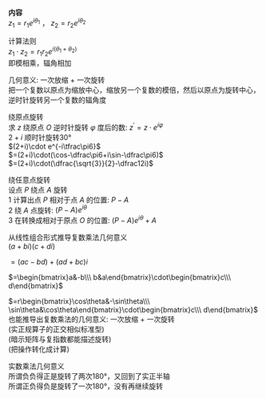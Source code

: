 **内容**  
$z_1=r_1e^{i\theta_1}$ ， $z_2=r_2e^{i\theta_2}$  
  
计算法则  
$z_1\cdot z_2=r_1r_2e^{i(\theta_1+\theta_2)}$  
即模相乘，辐角相加  
  
几何意义: 一次放缩 $+$ 一次旋转  
把一个复数以原点为缩放中心，缩放另一个复数的模倍，然后以原点为旋转中心，逆时针旋转另一个复数的辐角度  
  
绕原点旋转  
求 $z$ 绕原点 $O$ 逆时针旋转 $\varphi$ 度后的数: $z^\prime=z\cdot e^{i\varphi}$  
$2+i$ 顺时针旋转30°  
$(2+i)\cdot e^{-i\tfrac\pi6}$  
$=(2+i)\cdot(\cos-\dfrac\pi6+i\sin-\dfrac\pi6)$  
$=(2+i)\cdot(\dfrac{\sqrt{3}}{2}-\dfrac12i)$  
  
绕任意点旋转  
设点 $P$ 绕点 $A$ 旋转  
1 计算出点 $P$ 相对于点 $A$ 的位置: $P-A$  
2 绕 $A$ 点旋转: $(P-A)e^{i\theta}$  
3 在转换成相对于原点 $O$ 的位置: $(P-A)e^{i\theta}+A$  
  
从线性组合形式推导复数乘法几何意义  
$(a+bi)(c+di)$  
  
$=(ac-bd)+(ad+bc)i$  
  
$=\begin{bmatrix}a&-b\\\ b&a\end{bmatrix}\cdot\begin{bmatrix}c\\\ d\end{bmatrix}$  
  
$=r\begin{bmatrix}\cos\theta&-\sin\theta\\\ \sin\theta&\cos\theta\end{bmatrix}\cdot\begin{bmatrix}c\\\ d\end{bmatrix}$  
也能推导出复数乘法的几何意义: 一次放缩 $+$ 一次旋转  
(实正规算子的正交相似标准型)  
(暗示矩阵与复指数都能描述旋转)  
(把操作转化成计算)  
  
实数乘法几何意义  
所谓负负得正是旋转了两次180°，又回到了实正半轴  
所谓正负得负是旋转了一次180°，没有再继续旋转  
